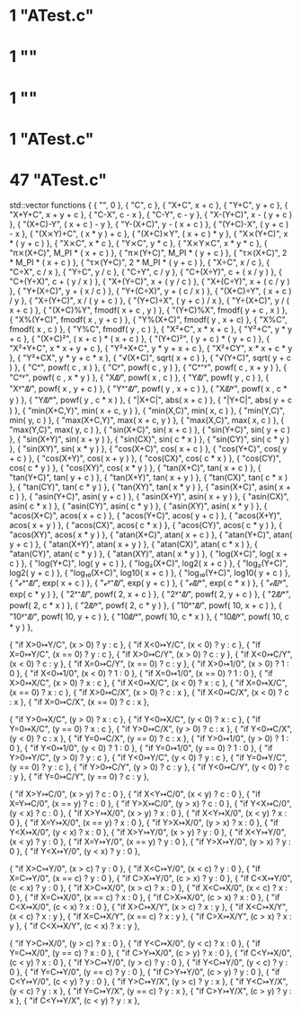 # 1 "ATest.c"
# 1 "<built-in>"
# 1 "<command-line>"
# 1 "ATest.c"
# 47 "ATest.c"
 std::vector<Functor> functions {
  { "", 0 },
  { "C", c },
  { "X+C", x + c },
  { "Y+C", y + c },
  { "X+Y+C", x + y + c },
  { "C-X", c - x },
  { "C-Y", c - y },
  { "X-(Y+C)", x - ( y + c ) },
  { "(X+C)-Y", ( x + c ) - y },
  { "Y-(X+C)", y - ( x + c ) },
  { "(Y+C)-X", ( y + c ) - x },
  { "(X&#x2a2f;Y)+C", ( x * y ) + c },
  { "(X+C)&#x2a2f;Y", ( x + c ) * y },
  { "X&#x2a2f;(Y+C)", x * ( y + c ) },
  { "X&#x2a2f;C", x * c },
  { "Y&#x2a2f;C", y * c },
  { "X&#x2a2f;Y&#x2a2f;C", x * y * c },
  { "&#x3c0;&#x2a2f;(X+C)", M_PI * ( x + c ) },
  { "&#x3c0;&#x2a2f;(Y+C)", M_PI * ( y + c ) },
  { "&#x3c4;&#x2a2f;(X+C)", 2 * M_PI * ( x + c ) },
  { "&#x3c4;&#x2a2f;(Y+C)", 2 * M_PI * ( y + c ) },
  { "X&#xf7;C", x / c },
  { "C&#xf7;X", c / x },
  { "Y&#xf7;C", y / c },
  { "C&#xf7;Y", c / y },
  { "C+(X&#xf7;Y)", c + ( x / y ) },
  { "C+(Y&#xf7;X)", c + ( y / x ) },
  { "X+(Y&#xf7;C)", x + ( y / c ) },
  { "X+(C&#xf7;Y)", x + ( c / y ) },
   { "Y+(X&#xf7;C)", y + ( x / c ) },
  { "Y+(C&#xf7;X)", y + ( c / x ) },
  { "(X+C)&#xf7;Y", ( x + c ) / y },
  { "X&#xf7;(Y+C)", x / ( y + c ) },
  { "(Y+C)&#xf7;X", ( y + c ) / x },
  { "Y&#xf7;(X+C)", y / ( x + c ) },
  { "(X+C)%Y", fmodf( x + c , y ) },
  { "(Y+C)%X", fmodf( y + c , x ) },
  { "X%(Y+C)", fmodf( x , y + c ) },
  { "Y%(X+C)", fmodf( y , x + c) },
  { "X%C", fmodf( x , c ) },
  { "Y%C", fmodf( y , c ) },
  { "X&#xb2;+C", x * x + c },
  { "Y&#xb2;+C", y * y + c },
  { "(X+C)&#xb2;", ( x + c ) * ( x + c ) },
  { "(Y+C)&#xb2;", ( y + c ) * ( y + c ) },
  { "X&#xb2;+Y+C", x * x + y + c },
  { "Y&#xb2;+X+C", y * y + x + c },
  { "X&#xb2;+CY", x * x + c * y },
  { "Y&#xb2;+CX", y * y + c * x },
  { "&#x221a;(X+C)", sqrt( x + c ) },
  { "&#x221a;(Y+C)", sqrt( y + c ) },
  { "C&#x2e3;", powf( c , x ) },
  { "C&#x2b8;", powf( c , y ) },
  { "C&#x2e3;&#x207a;&#x2b8;", powf( c , x + y ) },
  { "C&#x2e3;&#x2b8;", powf( c , x * y ) },
  { "X&#x1b9c;", powf( x , c ) },
  { "Y&#x1b9c;", powf( y , c ) },
  { "X&#x2b8;&#x207a;&#x1b9c;", powf( x , y + c ) },
  { "Y&#x2e3;&#x207a;&#x1b9c;", powf( y , x + c ) },
  { "X&#x1b9c;&#x2b8;", powf( x , c * y ) },
  { "Y&#x1b9c;&#x2e3;", powf( y , c * x ) },
                { "|X+C|", abs( x + c ) },
  { "|Y+C|", abs( y + c ) },
  { "min(X+C,Y)", min( x + c, y ) },
  { "min(X,C)", min( x, c ) },
        { "min(Y,C)", min( y, c ) },
       { "max(X+C,Y)", max( x + c, y ) },
  { "max(X,C)", max( x, c ) },
  { "max(Y,C)", max( y, c ) },
  { "sin(X+C)", sin( x + c ) },
  { "sin(Y+C)", sin( y + c ) },
  { "sin(X+Y)", sin( x + y ) },
   { "sin(CX)", sin( c * x ) },
  { "sin(CY)", sin( c * y ) },
  { "sin(XY)", sin( x * y ) },
  { "cos(X+C)", cos( x + c ) },
  { "cos(Y+C)", cos( y + c ) },
  { "cos(X+Y)", cos( x + y ) },
   { "cos(CX)", cos( c * x ) },
  { "cos(CY)", cos( c * y ) },
  { "cos(XY)", cos( x * y ) },
  { "tan(X+C)", tan( x + c ) },
  { "tan(Y+C)", tan( y + c ) },
  { "tan(X+Y)", tan( x + y ) },
   { "tan(CX)", tan( c * x ) },
  { "tan(CY)", tan( c * y ) },
  { "tan(XY)", tan( x * y ) },
  { "asin(X+C)", asin( x + c ) },
  { "asin(Y+C)", asin( y + c ) },
  { "asin(X+Y)", asin( x + y ) },
   { "asin(CX)", asin( c * x ) },
  { "asin(CY)", asin( c * y ) },
  { "asin(XY)", asin( x * y ) },
  { "acos(X+C)", acos( x + c ) },
  { "acos(Y+C)", acos( y + c ) },
  { "acos(X+Y)", acos( x + y ) },
   { "acos(CX)", acos( c * x ) },
  { "acos(CY)", acos( c * y ) },
  { "acos(XY)", acos( x * y ) },
  { "atan(X+C)", atan( x + c ) },
  { "atan(Y+C)", atan( y + c ) },
  { "atan(X+Y)", atan( x + y ) },
   { "atan(CX)", atan( c * x ) },
  { "atan(CY)", atan( c * y ) },
  { "atan(XY)", atan( x * y ) },
  { "log(X+C)", log( x + c ) },
  { "log(Y+C)", log( y + c ) },
  { "log&#x2082;(X+C)", log2( x + c ) },
  { "log&#x2082;(Y+C)", log2( y + c ) },
  { "log&#x2081;&#x2080;(X+C)", log10( x + c ) },
  { "log&#x2081;&#x2080;(Y+C)", log10( y + c ) },
  { "&#x212f;&#x2e3;&#x207a;&#x1b9c;", exp( x + c ) },
  { "&#x212f;&#x2b8;&#x207a;&#x1b9c;", exp( y + c ) },
  { "&#x212f;&#x1b9c;&#x2e3;", exp( c * x ) },
  { "&#x212f;&#x1b9c;&#x2b8;", exp( c * y ) },
  { "2&#x2e3;&#x207a;&#x1b9c;", powf( 2, x + c ) },
  { "2&#x2b8;&#x207a;&#x1b9c;", powf( 2, y + c ) },
  { "2&#x1b9c;&#x2e3;", powf( 2, c * x ) },
  { "2&#x1b9c;&#x2b8;", powf( 2, c * y ) },
  { "10&#x2e3;&#x207a;&#x1b9c;", powf( 10, x + c ) },
  { "10&#x2b8;&#x207a;&#x1b9c;", powf( 10, y + c ) },
  { "10&#x1b9c;&#x2e3;", powf( 10, c * x ) },
  { "10&#x1b9c;&#x2b8;", powf( 10, c * y ) },

  { "if X>0&#x21a3;Y/C", (x > 0) ? y : c },
  { "if X<0&#x21a3;Y/C", (x < 0) ? y : c },
  { "if X=0&#x21a3;Y/C", (x == 0) ? y : c },
  { "if X>0&#x21a3;C/Y", (x > 0) ? c : y },
  { "if X<0&#x21a3;C/Y", (x < 0) ? c : y },
  { "if X=0&#x21a3;C/Y", (x == 0) ? c : y },
  { "if X>0&#x21a3;1/0", (x > 0) ? 1 : 0 },
  { "if X<0&#x21a3;1/0", (x < 0) ? 1 : 0 },
  { "if X=0&#x21a3;1/0", (x == 0) ? 1 : 0 },
  { "if X>0&#x21a3;X/C", (x > 0) ? x : c },
  { "if X<0&#x21a3;X/C", (x < 0) ? x : c },
  { "if X=0&#x21a3;X/C", (x == 0) ? x : c },
  { "if X>0&#x21a3;C/X", (x > 0) ? c : x },
  { "if X<0&#x21a3;C/X", (x < 0) ? c : x },
  { "if X=0&#x21a3;C/X", (x == 0) ? c : x },

  { "if Y>0&#x21a3;X/C", (y > 0) ? x : c },
  { "if Y<0&#x21a3;X/C", (y < 0) ? x : c },
  { "if Y=0&#x21a3;X/C", (y == 0) ? x : c },
  { "if Y>0&#x21a3;C/X", (y > 0) ? c : x },
  { "if Y<0&#x21a3;C/X", (y < 0) ? c : x },
  { "if Y=0&#x21a3;C/X", (y == 0) ? c : x },
  { "if Y>0&#x21a3;1/0", (y > 0) ? 1 : 0 },
  { "if Y<0&#x21a3;1/0", (y < 0) ? 1 : 0 },
  { "if Y=0&#x21a3;1/0", (y == 0) ? 1 : 0 },
  { "if Y>0&#x21a3;Y/C", (y > 0) ? y : c },
  { "if Y<0&#x21a3;Y/C", (y < 0) ? y : c },
  { "if Y=0&#x21a3;Y/C", (y == 0) ? y : c },
  { "if Y>0&#x21a3;C/Y", (y > 0) ? c : y },
  { "if Y<0&#x21a3;C/Y", (y < 0) ? c : y },
  { "if Y=0&#x21a3;C/Y", (y == 0) ? c : y },

  { "if X>Y&#x21a3;C/0", (x > y) ? c : 0 },
  { "if X<Y&#x21a3;C/0", (x < y) ? c : 0 },
  { "if X=Y&#x21a3;C/0", (x == y) ? c : 0 },
  { "if Y>X&#x21a3;C/0", (y > x) ? c : 0 },
  { "if Y<X&#x21a3;C/0", (y < x) ? c : 0 },
  { "if X>Y&#x21a3;X/0", (x > y) ? x : 0 },
  { "if X<Y&#x21a3;X/0", (x < y) ? x : 0 },
  { "if X=Y&#x21a3;X/0", (x == y) ? x : 0 },
  { "if Y>X&#x21a3;X/0", (y > x) ? x : 0 },
  { "if Y<X&#x21a3;X/0", (y < x) ? x : 0 },
  { "if X>Y&#x21a3;Y/0", (x > y) ? y : 0 },
  { "if X<Y&#x21a3;Y/0", (x < y) ? y : 0 },
  { "if X=Y&#x21a3;Y/0", (x == y) ? y : 0 },
  { "if Y>X&#x21a3;Y/0", (y > x) ? y : 0 },
  { "if Y<X&#x21a3;Y/0", (y < x) ? y : 0 },

  { "if X>C&#x21a3;Y/0", (x > c) ? y : 0 },
  { "if X<C&#x21a3;Y/0", (x < c) ? y : 0 },
  { "if X=C&#x21a3;Y/0", (x == c) ? y : 0 },
  { "if C>X&#x21a3;Y/0", (c > x) ? y : 0 },
  { "if C<X&#x21a3;Y/0", (c < x) ? y : 0 },
  { "if X>C&#x21a3;X/0", (x > c) ? x : 0 },
  { "if X<C&#x21a3;X/0", (x < c) ? x : 0 },
  { "if X=C&#x21a3;X/0", (x == c) ? x : 0 },
  { "if C>X&#x21a3;X/0", (c > x) ? x : 0 },
  { "if C<X&#x21a3;X/0", (c < x) ? x : 0 },
  { "if X>C&#x21a3;X/Y", (x > c) ? x : y },
  { "if X<C&#x21a3;X/Y", (x < c) ? x : y },
  { "if X=C&#x21a3;X/Y", (x == c) ? x : y },
  { "if C>X&#x21a3;X/Y", (c > x) ? x : y },
  { "if C<X&#x21a3;X/Y", (c < x) ? x : y },

  { "if Y>C&#x21a3;X/0", (y > c) ? x : 0 },
  { "if Y<C&#x21a3;X/0", (y < c) ? x : 0 },
  { "if Y=C&#x21a3;X/0", (y == c) ? x : 0 },
  { "if C>Y&#x21a3;X/0", (c > y) ? x : 0 },
  { "if C<Y&#x21a3;X/0", (c < y) ? x : 0 },
  { "if Y>C&#x21a3;Y/0", (y > c) ? y : 0 },
  { "if Y<C&#x21a3;Y/0", (y < c) ? y : 0 },
  { "if Y=C&#x21a3;Y/0", (y == c) ? y : 0 },
  { "if C>Y&#x21a3;Y/0", (c > y) ? y : 0 },
  { "if C<Y&#x21a3;Y/0", (c < y) ? y : 0 },
  { "if Y>C&#x21a3;Y/X", (y > c) ? y : x },
  { "if Y<C&#x21a3;Y/X", (y < c) ? y : x },
  { "if Y=C&#x21a3;Y/X", (y == c) ? y : x },
  { "if C>Y&#x21a3;Y/X", (c > y) ? y : x },
  { "if C<Y&#x21a3;Y/X", (c < y) ? y : x },

